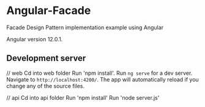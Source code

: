 # Angular-Facade
Facade Design Pattern implementation example using Angular

Angular version 12.0.1.

## Development server

// web
Cd into web folder
Run 'npm install'.
Run `ng serve` for a dev server. Navigate to `http://localhost:4200/`. The app will automatically reload if you change any of the source files.

// api
Cd into api folder
Run 'npm install'
Run 'node server.js'
